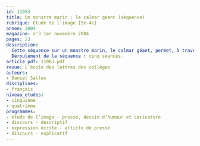 ```yaml
---
id: 11083
title: Un monstre marin : le calmar géant (séquence)
rubrique: Étude de l’image [5e-4e]  
annee: 2004
magazine: n°3 1er novembre 2004
pages: 23
description: 
  Cette séquence sur un monstre marin, le calmar géant, permet, à travers des textes variés (romans, textes de vulgarisation scientifique, textes documentaires, articles de presse) et des dessins de presse d’aborder plusieurs objectifs avec les élèves : développer l’étude de la description, découvrir les formes du discours explicatif, comprendre que le déchiffrement des images présuppose des savoirs référentiels, observer le circuit de l’information, de la dépêche à l’article, écrire un article et, enfin, former l’esprit critique.
  Déroulement de la séquence : cinq séances.
article_pdf: 11083.pdf
revue: L’école des lettres des collèges
auteurs:
- Daniel Salles
disciplines:
- français
niveau_etudes:
- cinquième
- quatrième
programmes:
- étude de l’image - presse, dessin d’humour et caricature
- discours - descriptif
- expression écrite - article de presse
- discours - explicatif
---
```

